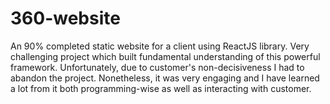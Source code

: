 # 360-website
An 90% completed static website for a client using ReactJS library.
Very challenging project which built fundamental understanding of this
powerful framework.
Unfortunately, due to customer's non-decisiveness I had to abandon the project.
Nonetheless, it was very engaging and I have learned a lot from it both programming-wise
as well as interacting with customer.
